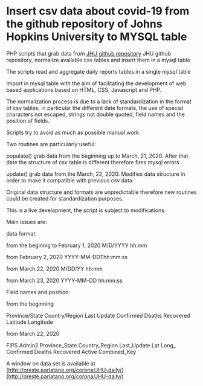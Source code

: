 # Insert csv data about covid-19 from the github repository of Johns Hopkins University to MYSQL table

PHP scripts that grab data from [JHU github repository](https://github.com/CSSEGISandData) JHU github repository, normalize available csv tables and insert them in a mysql table

The scripts read and aggregate daily reports tables in a single mysql table 

Import in mysql table with the aim of facilitating the development of web based applications based on HTML, CSS, Javascript and PHP.

The normalization process is due to a lack of standardization in the format of csv tables, in particular the different date formats, the use of special characters not escaped, strings not double quoted, field names and the position of fields.

Scripts try to avoid as much as possible manual work.

Two routines are particularly useful:

populate()
grab data from the beginning up to March, 21, 2020. After that date the structure of csv table is different therefore fires mysql errors

update()
grab data from the March, 22, 2020. Modifies data structure in order to make it compatible with previous csv data.

Original data structure and formats are unpredictable therefore new routines could be created for standardization purposes.

This is a live development, the script is subject to modifications.

Main issues are:

data format:

from the beginnig to February 1, 2020
M/D/YYYY hh:mm

from February 2, 2020
YYYY-MM-DDThh:mm:ss

from March 22, 2020
M/DD/YY hh:mm

from March 23, 2020
YYYY-MM-DD hh:mm:ss

Field names and position:

from the beginning

Province/State
Country/Region
Last Update
Confirmed
Deaths
Recovered
Latitude
Longitude

from March 22, 2020

FIPS
Admin2
Province_State
Country_Region
Last_Update
Lat
Long_
Confirmed
Deaths
Recovered
Active
Combined_Key

A window on data set is available at [http://oreste.parlatano.org/corona/JHU-daily/](http://oreste.parlatano.org/corona/JHU-daily/) 







